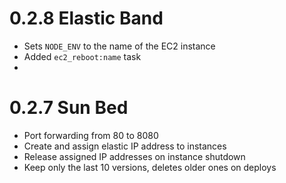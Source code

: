 # 0.2.8 Elastic Band

- Sets `NODE_ENV` to the name of the EC2 instance
- Added `ec2_reboot:name` task
- 

# 0.2.7 Sun Bed

- Port forwarding from 80 to 8080
- Create and assign elastic IP address to instances
- Release assigned IP addresses on instance shutdown
- Keep only the last 10 versions, deletes older ones on deploys